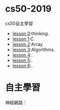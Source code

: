 # cs50-2019

cs50自主學習
- [lesson 0](https://github.com/hello02923/cs50-2019/blob/master/Lesson0.md):thinking. 
- [lesson 1](https://github.com/hello02923/cs50-2019/blob/master/Lesson1.md):C. 
- [lesson 2](https://github.com/hello02923/cs50-2019/blob/master/Lesson2.md):Array. 
- [lesson 3](https://github.com/hello02923/cs50-2019/tree/master/Lesson3):Algorithms. 
- [lesson 4]():. 
- [lesson 5]():. 
- [lesson 6]():. 


# 自主學習
神經網路：
